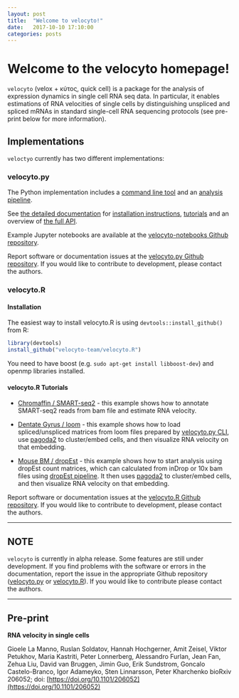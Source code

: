 ```yaml
---
layout: post
title:  "Welcome to velocyto!"
date:   2017-10-10 17:10:00
categories: posts
---
```


# Welcome to the velocyto homepage!

`velocyto` (velox + κύτος, quick cell) is a package for the analysis of expression dynamics in single cell RNA seq data. In particular, it enables estimations of RNA velocities of single cells by distinguishing unspliced and spliced mRNAs in standard single-cell RNA sequencing protocols (see pre-print below for more information).

## Implementations

`veloctyo` currently has two different implementations:

### velocyto.py

The Python implementation includes a [command line tool](http://velocyto.org/velocyto.py/tutorial/index.html#running-the-cli) and an [analysis pipeline](http://velocyto.org/velocyto.py/tutorial/analysis.html#analysis).

See [the detailed documentation](http://velocyto.org/velocyto.py/) for [installation instructions](http://velocyto.org/velocyto.py/install/index.html), [tutorials](http://velocyto.org/velocyto.py/tutorial/index.html) and an overview of [the full API](http://velocyto.org/velocyto.py/fullapi/index.html).

Example Jupyter notebooks are available at the [velocyto-notebooks Github repository](https://github.com/velocyto-team/velocyto-notebooks/tree/master/python).

Report software or documentation issues at the [velocyto.py Github repository](https://github.com/velocyto-team/velocyto.py). If you would like to contribute to development, please contact the authors.

### velocyto.R

#### Installation

The easiest way to install velocyto.R is using `devtools::install_github()` from R:

```R
library(devtools)
install_github("velocyto-team/velocyto.R")
```
You need to have boost (e.g. `sudo apt-get install libboost-dev`) and openmp libraries installed.

#### velocyto.R Tutorials

- [Chromaffin / SMART-seq2](http://pklab.med.harvard.edu/velocyto/notebooks/R/chromaffin.nb.html) - this example shows how to annotate SMART-seq2 reads from bam file and estimate RNA velocity.

- [Dentate Gyrus / loom](http://pklab.med.harvard.edu/velocyto/notebooks/R/DG1.nb.html) - this example shows how to load spliced/unspliced matrices from loom files prepared by [velocyto.py CLI](http://velocyto.org/velocyto.py/tutorial/index.html#running-the-cli), use [pagoda2](https://github.com/hms-dbmi/pagoda2) to cluster/embed cells, and then visualize RNA velocity on that embedding.

- [Mouse BM / dropEst](http://pklab.med.harvard.edu/velocyto/notebooks/R/SCG71.nb.html) - this example shows how to start analysis using dropEst count matrices, which can calculated from inDrop or 10x bam files using [dropEst pipeline](https://github.com/hms-dbmi/dropEst/). It then uses [pagoda2](https://github.com/hms-dbmi/pagoda2) to cluster/embed cells, and then visualize RNA velocity on that embedding.

Report software or documentation issues at the [velocyto.R Github repository](https://github.com/velocyto-team/velocyto.R). If you would like to contribute to development, please contact the authors.

---
## **NOTE**

`velocyto` is currently in alpha release. Some features are still under development. If you find problems with the software or errors in the documentation, report the issue in the appropriate Github repository ([velocyto.py](https://github.com/velocyto-team/velocyto.py) or [velocyto.R](https://github.com/velocyto-team/velocyto.R)). If you would like to contribute please contact the authors.

---

## Pre-print

**RNA velocity in single cells**

Gioele La Manno, Ruslan Soldatov, Hannah Hochgerner, Amit Zeisel, Viktor Petukhov, Maria Kastriti, Peter Lonnerberg, Alessandro Furlan, Jean Fan, Zehua Liu, David van Bruggen, Jimin Guo, Erik Sundstrom, Goncalo Castelo-Branco, Igor Adameyko, Sten Linnarsson, Peter Kharchenko
bioRxiv 206052; doi: [https://doi.org/10.1101/206052](https://doi.org/10.1101/206052)

<script>
  (function(i,s,o,g,r,a,m){i['GoogleAnalyticsObject']=r;i[r]=i[r]||function(){
  (i[r].q=i[r].q||[]).push(arguments)},i[r].l=1*new Date();a=s.createElement(o),
  m=s.getElementsByTagName(o)[0];a.async=1;a.src=g;m.parentNode.insertBefore(a,m)
  })(window,document,'script','//www.google-analytics.com/analytics.js','ga');

  ga('create', 'UA-63678079-1', 'auto');
  ga('send', 'pageview');

</script>